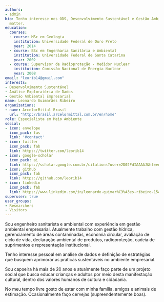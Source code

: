 ```yaml
---
authors:
- admin
bio: Tenho interesse nos ODS, Desenvolvimento Sustentável e Gestão Ambiental Empresarial
  matter.
education:
  courses:
  - course: MSc em Geologia 
    institution: Universidade Federal de Ouro Preto
    year: 2014
  - course: BSc em Engenharia Sanitária e Ambiental
    institution: Universidade Federal de Santa Catarina 
    year: 2002
  - course: Supervisor de Radioproteção - Medidor Nuclear
    institution: Comissão Nacional de Energia Nuclear
    year: 2008
email: "leorib14@gmail.com"
interests:
- Desenvolvimento Sustentável
- Análise Exploratória de Dados
- Gestão Ambiental Empresarial
name: Leonardo Guimarães Ribeiro
organizations:
- name: ArcelorMittal Brasil
  url: "http://brasil.arcelormittal.com.br/en/home"
role: Especialista em Meio Ambiente
social:
- icon: envelope
  icon_pack: fas
  link: '#contact'
- icon: twitter
  icon_pack: fab
  link: https://twitter.com/leorib14
- icon: google-scholar
  icon_pack: ai
  link: https://scholar.google.com.br/citations?user=2D02PdIAAAAJ&hl=en
- icon: github
  icon_pack: fab
  link: https://github.com/leorib14
- icon: linkedin
  icon_pack: fab
  link: https://www.linkedin.com/in/leonardo-guimar%C3%A3es-ribeiro-15456827/
superuser: true
user_groups:
- Researchers
- Visitors
---
```


Sou engenheiro sanitarista e ambiental com experiência em gestão ambiental empresarial. Atualmente trabalho com gestão hídrica, gerenciamento de áreas contaminadas, economia circular, avaliação de ciclo de vida, declaração ambiental de produtos, radioproteção, cadeia de suprimentos e representação institucional.

Tenho interesse pessoal em análise de dados e definição de estratégias que busquem aprimorar as práticas sustentáveis no ambiente empresarial.

Sou capoeira há mais de 20 anos e atualmente faço parte de um projeto social que busca educar crianças e adultos por meio desta manifestação cultural, dentro dos valores humanos de cultura e cidadania. 

No meu tempo livre gosto de estar com minha família, amigos e animais de estimação. Ocasionalmente faço cervejas (supreendentemente boas).
